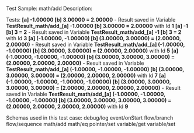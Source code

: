 Test Sample: math/add
Description: 

Tests:
	**[a] -1.00000 [b] 3.00000 = 2.00000** - Result saved in Variable **TestResult_math/add_[a] -1.00000 [b] 3.00000 = 2.00000** with Id **1**
	**[a] -1 [b] 3 = 2** - Result saved in Variable **TestResult_math/add_[a] -1 [b] 3 = 2** with Id **3**
	**[a] (-1.00000, -1.00000) [b] (3.00000, 3.00000) = (2.00000, 2.00000)** - Result saved in Variable **TestResult_math/add_[a] (-1.00000, -1.00000) [b] (3.00000, 3.00000) = (2.00000, 2.00000)** with Id **5**
	**[a] (-1.00000, -1.00000, -1.00000) [b] (3.00000, 3.00000, 3.00000) = (2.00000, 2.00000, 2.00000)** - Result saved in Variable **TestResult_math/add_[a] (-1.00000, -1.00000, -1.00000) [b] (3.00000, 3.00000, 3.00000) = (2.00000, 2.00000, 2.00000)** with Id **7**
	**[a] (-1.00000, -1.00000, -1.00000, -1.00000) [b] (3.00000, 3.00000, 3.00000, 3.00000) = (2.00000, 2.00000, 2.00000, 2.00000)** - Result saved in Variable **TestResult_math/add_[a] (-1.00000, -1.00000, -1.00000, -1.00000) [b] (3.00000, 3.00000, 3.00000, 3.00000) = (2.00000, 2.00000, 2.00000, 2.00000)** with Id **9**

Schemas used in this test case:
	debug/log
	event/onStart
	flow/branch
	flow/sequence
	math/add
	math/eq
	pointer/set
	variable/get
	variable/set
